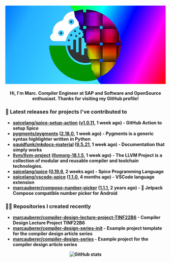 <p align="center">
	<img src="https://raw.githubusercontent.com/marcauberer/marcauberer/master/images/frontpage-image.jpg">
	<br><br>
	<b>Hi, I'm Marc. Compiler Engineer at SAP and Software and OpenSource enthusiast. Thanks for visiting my GitHub profile!
</p>

### 🚀 Latest releases for projects I've contributed to


- [spicelang/spice-setup-action](https://github.com/spicelang/spice-setup-action) ([v1.0.11](https://github.com/spicelang/spice-setup-action/releases/tag/v1.0.11), 1 week ago) - GitHub Action to setup Spice 
- [pygments/pygments](https://github.com/pygments/pygments) ([2.18.0](https://github.com/pygments/pygments/releases/tag/2.18.0), 1 week ago) - Pygments is a generic syntax highlighter written in Python
- [squidfunk/mkdocs-material](https://github.com/squidfunk/mkdocs-material) ([9.5.21](https://github.com/squidfunk/mkdocs-material/releases/tag/9.5.21), 1 week ago) - Documentation that simply works
- [llvm/llvm-project](https://github.com/llvm/llvm-project) ([llvmorg-18.1.5](https://github.com/llvm/llvm-project/releases/tag/llvmorg-18.1.5), 1 week ago) - The LLVM Project is a collection of modular and reusable compiler and toolchain technologies.
- [spicelang/spice](https://github.com/spicelang/spice) ([0.19.6](https://github.com/spicelang/spice/releases/tag/0.19.6), 2 weeks ago) - Spice Programming Language
- [spicelang/vscode-spice](https://github.com/spicelang/vscode-spice) ([1.1.0](https://github.com/spicelang/vscode-spice/releases/tag/1.1.0), 4 months ago) - VSCode language extension
- [marcauberer/compose-number-picker](https://github.com/marcauberer/compose-number-picker) ([1.1.1](https://github.com/marcauberer/compose-number-picker/releases/tag/1.1.1), 2 years ago) - 🔢 Jetpack Compose compatible number picker for Android

### 👨‍💻 Repositories I created recently
- [marcauberer/compiler-design-lecture-project-TINF22B6](https://github.com/marcauberer/compiler-design-lecture-project-TINF22B6) - Compiler Design Lecture Project TINF22B6
- [marcauberer/compiler-design-series-init](https://github.com/marcauberer/compiler-design-series-init) - Example project template for the compiler design article series
- [marcauberer/compiler-design-series](https://github.com/marcauberer/compiler-design-series) - Example project for the compiler design article series

<p align="center">
	<img src="https://github-readme-stats.vercel.app/api?username=marcauberer&show_icons=true&theme=dark" alt="GitHub stats">
</p>
